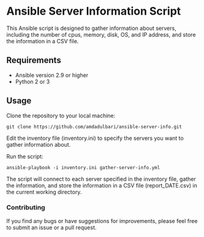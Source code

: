 # Ansible Server Information Script

This Ansible script is designed to gather information about servers, including the number of cpus, memory, disk, OS, and IP address, and store the information in a CSV file.

## Requirements

* Ansible version 2.9 or higher
* Python 2 or 3

## Usage
Clone the repository to your local machine:
```
git clone https://github.com/amdadulbari/ansible-server-info.git
```
Edit the inventory file (inventory.ini) to specify the servers you want to gather information about.

Run the script:

```
ansible-playbook -i inventory.ini gather-server-info.yml
```
The script will connect to each server specified in the inventory file, gather the information, and store the information in a CSV file (report_DATE.csv) in the current working directory.

### Contributing
If you find any bugs or have suggestions for improvements, please feel free to submit an issue or a pull request.
